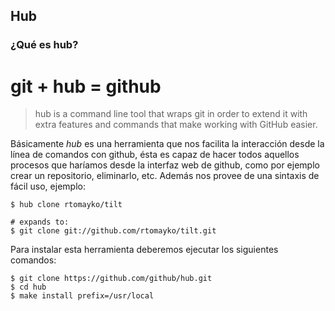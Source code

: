 
## Hub

### ¿Qué es hub?

# **git + hub = github**

>hub is a command line tool that wraps git in order to extend it with extra features and commands that make working with GitHub easier.

Básicamente *hub* es una herramienta que nos facilita la interacción desde la línea de comandos con github, ésta es capaz de hacer todos aquellos procesos que haríamos desde la interfaz web de github, como por ejemplo crear un repositorio, eliminarlo, etc. Además nos provee de una sintaxis de fácil uso, ejemplo:

```
$ hub clone rtomayko/tilt

# expands to:
$ git clone git://github.com/rtomayko/tilt.git
```

Para instalar esta herramienta deberemos ejecutar los siguientes comandos:
```
$ git clone https://github.com/github/hub.git
$ cd hub
$ make install prefix=/usr/local
```
